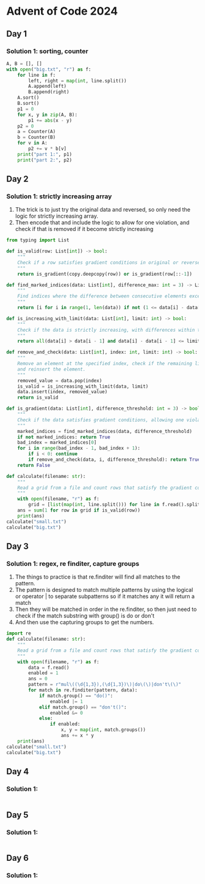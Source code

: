 # Advent of Code 2024

## Day 1

### Solution 1:  sorting, counter

```py
A, B = [], []
with open("big.txt", "r") as f:
    for line in f:
        left, right = map(int, line.split()) 
        A.append(left)
        B.append(right)
    A.sort()
    B.sort()
    p1 = 0
    for x, y in zip(A, B):
        p1 += abs(x - y)
    p2 = 0
    a = Counter(A)
    b = Counter(B)
    for v in A:
        p2 += v * b[v]
    print("part 1:", p1)
    print("part 2:", p2)
```

## Day 2

### Solution 1:  strictly increasing array

1. The trick is to just try the original data and reversed, so only need the logic for strictly increasing array.
1. Then encode that and include the logic to allow for one violation, and check if that is removed if it become strictly increasing

```py
from typing import List

def is_valid(row: List[int]) -> bool:
    """
    Check if a row satisfies gradient conditions in original or reversed order.
    """
    return is_gradient(copy.deepcopy(row)) or is_gradient(row[::-1])

def find_marked_indices(data: List[int], difference_max: int = 3) -> List[int]:
    """
    Find indices where the difference between consecutive elements exceeds the threshold.
    """
    return [i for i in range(1, len(data)) if not (1 <= data[i] - data[i - 1] <= difference_max)]

def is_increasing_with_limit(data: List[int], limit: int) -> bool:
    """
    Check if the data is strictly increasing, with differences within the specified limit.
    """
    return all(data[i] > data[i - 1] and data[i] - data[i - 1] <= limit for i in range(1, len(data)))

def remove_and_check(data: List[int], index: int, limit: int) -> bool:
    """
    Remove an element at the specified index, check if the remaining list satisfies conditions,
    and reinsert the element.
    """
    removed_value = data.pop(index)
    is_valid = is_increasing_with_limit(data, limit)
    data.insert(index, removed_value)
    return is_valid

def is_gradient(data: List[int], difference_threshold: int = 3) -> bool:
    """
    Check if the data satisfies gradient conditions, allowing one violation.
    """
    marked_indices = find_marked_indices(data, difference_threshold)
    if not marked_indices: return True
    bad_index = marked_indices[0]
    for i in range(bad_index - 1, bad_index + 1):
        if i < 0: continue
        if remove_and_check(data, i, difference_threshold): return True
    return False

def calculate(filename: str):
    """
    Read a grid from a file and count rows that satisfy the gradient conditions.
    """
    with open(filename, "r") as f:
        grid = [list(map(int, line.split())) for line in f.read().splitlines()]
    ans = sum(1 for row in grid if is_valid(row))
    print(ans)
calculate("small.txt")
calculate("big.txt")
```

## Day 3

### Solution 1:  regex, re finditer, capture groups

1. The things to practice is that re.finditer will find all matches to the pattern.
1. The pattern is designed to match multiple patterns by using the logical or operator | to separate subpatterns so if it matches any it will return a match
1. Then they will be matched in order in the re.finditer, so then just need to check if the match substring with group() is do or don't
1. And then use the capturing groups to get the numbers.

```py
import re
def calculate(filename: str):
    """
    Read a grid from a file and count rows that satisfy the gradient conditions.
    """
    with open(filename, "r") as f:
        data = f.read()
        enabled = 1
        ans = 0
        pattern = r"mul\((\d{1,3}),(\d{1,3})\)|do\(\)|don't\(\)"
        for match in re.finditer(pattern, data):
            if match.group() == "do()":
                enabled |= 1
            elif match.group() == "don't()":
                enabled &= 0
            else:
                if enabled:
                    x, y = map(int, match.groups())
                    ans += x * y
    print(ans)
calculate("small.txt")
calculate("big.txt")
```

## Day 4

### Solution 1: 

```py

```

## Day 5

### Solution 1: 

```py

```

## Day 6

### Solution 1: 

```py

```